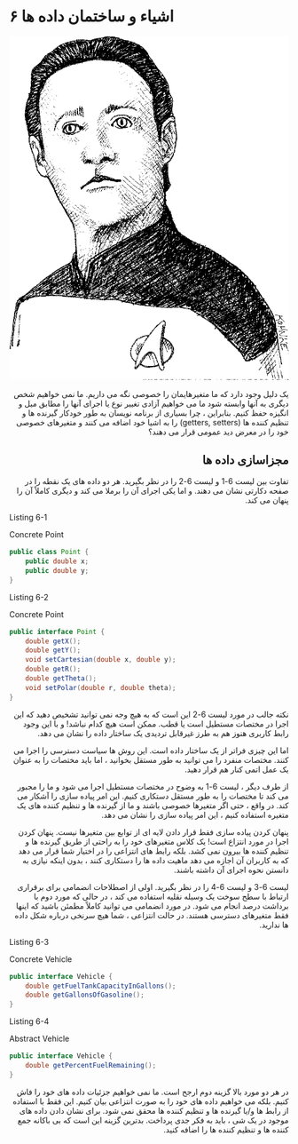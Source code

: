 # ۶ اشیاء و ساختمان داده ها

![](img-6.1.png)

<div dir="rtl">

یک دلیل وجود دارد که ما متغیرهایمان را خصوصی نگه می داریم. ما نمی خواهیم شخص دیگری به آنها وابسته شود
ما می خواهیم آزادی تغییر نوع یا اجرای آنها را مطابق میل و انگیزه حفظ کنیم.
بنابراین ، چرا بسیاری از برنامه نویسان به طور خودکار گیرنده ها و تنظیم کننده ها (getters, setters) را به اشیا خود اضافه می کنند و متغیرهای خصوصی خود را در معرض دید عمومی قرار می دهند؟

## مجزاسازی داده ها

تفاوت بین لیست 6-1 و لیست 6-2 را در نظر بگیرید. هر دو داده های یک نقطه را در صفحه دکارتی نشان می دهند. و اما یکی اجرای آن را برملا می کند و دیگری کاملاً آن را پنهان می کند.
</div>

Listing 6-1

Concrete Point
```java
public class Point {
    public double x;
    public double y;
}
```

Listing 6-2

Concrete Point
```java
public interface Point {
    double getX();
    double getY();
    void setCartesian(double x, double y);
    double getR();
    double getTheta();
    void setPolar(double r, double theta);
}
```
<div dir='rtl'>

نکته جالب در مورد لیست 6-2 این است که به هیچ وجه نمی توانید تشخیص دهید که این اجرا در مختصات مستطیل است یا قطب. ممکن است هیچ کدام نباشد! و با این وجود رابط کاربری هنوز هم به طرز غیرقابل تردیدی یک ساختار داده را نشان می دهد.

اما این چیزی فراتر از یک ساختار داده است. این روش ها سیاست دسترسی را اجرا می کنند. مختصات منفرد را می توانید به طور مستقل بخوانید ، اما باید مختصات را به عنوان یک عمل اتمی کنار هم قرار دهید.

از طرف دیگر ، لیست 6-1 به وضوح در مختصات مستطیل اجرا می شود و ما را مجبور می کند تا مختصات را به طور مستقل دستکاری کنیم. این امر پیاده سازی را آشکار می کند. در واقع ، حتی اگر متغیرها خصوصی باشند و ما از گیرنده ها و تنظیم کننده های یک متغیره استفاده کنیم ، این امر پیاده سازی را نشان می دهد.

پنهان کردن پیاده سازی فقط قرار دادن لایه ای از توابع بین متغیرها نیست. پنهان کردن اجرا در مورد انتزاع است! یک کلاس متغیرهای خود را به راحتی از طریق گیرنده ها و تنظیم کننده ها بیرون نمی کشد. بلکه رابط های انتزاعی را در اختیار شما قرار می دهد که به کاربران آن اجازه می دهد ماهیت داده ها را دستکاری کنند ، بدون اینکه نیازی به دانستن نحوه اجرای آن داشته باشند.

لیست 6-3 و لیست 6-4 را در نظر بگیرید. اولی از اصطلاحات انضمامی برای برقراری ارتباط با سطح سوخت یک وسیله نقلیه استفاده می کند ، در حالی که مورد دوم با برداشت درصد انجام می شود. در مورد انضمامی می توانید کاملاً مطمئن باشید که اینها فقط متغیرهای دسترسی هستند. در حالت انتزاعی ، شما هیچ سرنخی درباره شکل داده ها ندارید.

</div>

Listing 6-3

Concrete Vehicle
```java
public interface Vehicle {
    double getFuelTankCapacityInGallons();
    double getGallonsOfGasoline();
}
```

Listing 6-4

Abstract Vehicle
```java
public interface Vehicle {
    double getPercentFuelRemaining();
}
```
<div dir='rtl'>

در هر دو مورد بالا گزینه دوم ارجح است. ما نمی خواهیم جزئیات داده های خود را فاش کنیم. بلکه می خواهیم داده های خود را به صورت انتزاعی بیان کنیم. این فقط با استفاده از رابط ها و/یا گیرنده ها و تنظیم کننده ها محقق نمی شود. برای نشان دادن داده های موجود در یک شی ، باید به فکر جدی پرداخت. بدترین گزینه این است که بی باکانه جمع کننده ها و تنظیم کننده ها را اضافه کنید.


</div>